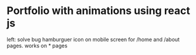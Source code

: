 # Portfolio with animations using react js

left: solve bug hamburguer icon on mobile
screen for /home and /about pages. works on \* pages
